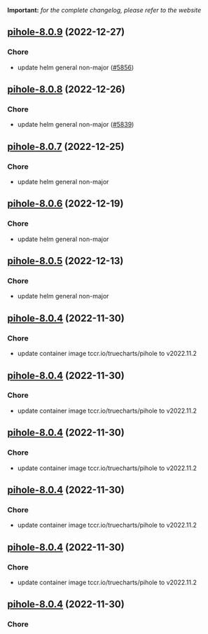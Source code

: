 **Important:**
*for the complete changelog, please refer to the website*




## [pihole-8.0.9](https://github.com/truecharts/charts/compare/pihole-8.0.8...pihole-8.0.9) (2022-12-27)

### Chore

- update helm general non-major ([#5856](https://github.com/truecharts/charts/issues/5856))
  
  


## [pihole-8.0.8](https://github.com/truecharts/charts/compare/pihole-8.0.7...pihole-8.0.8) (2022-12-26)

### Chore

- update helm general non-major ([#5839](https://github.com/truecharts/charts/issues/5839))
  
  


## [pihole-8.0.7](https://github.com/truecharts/charts/compare/pihole-8.0.6...pihole-8.0.7) (2022-12-25)

### Chore

- update helm general non-major
  
  


## [pihole-8.0.6](https://github.com/truecharts/charts/compare/pihole-8.0.5...pihole-8.0.6) (2022-12-19)

### Chore

- update helm general non-major
  
  


## [pihole-8.0.5](https://github.com/truecharts/charts/compare/pihole-8.0.4...pihole-8.0.5) (2022-12-13)

### Chore

- update helm general non-major
  
  


## [pihole-8.0.4](https://github.com/truecharts/charts/compare/pihole-8.0.2...pihole-8.0.4) (2022-11-30)

### Chore

- update container image tccr.io/truecharts/pihole to v2022.11.2
  
  


## [pihole-8.0.4](https://github.com/truecharts/charts/compare/pihole-8.0.2...pihole-8.0.4) (2022-11-30)

### Chore

- update container image tccr.io/truecharts/pihole to v2022.11.2
  
  


## [pihole-8.0.4](https://github.com/truecharts/charts/compare/pihole-8.0.2...pihole-8.0.4) (2022-11-30)

### Chore

- update container image tccr.io/truecharts/pihole to v2022.11.2
  
  


## [pihole-8.0.4](https://github.com/truecharts/charts/compare/pihole-8.0.2...pihole-8.0.4) (2022-11-30)

### Chore

- update container image tccr.io/truecharts/pihole to v2022.11.2
  
  


## [pihole-8.0.4](https://github.com/truecharts/charts/compare/pihole-8.0.2...pihole-8.0.4) (2022-11-30)

### Chore

- update container image tccr.io/truecharts/pihole to v2022.11.2
  
  


## [pihole-8.0.4](https://github.com/truecharts/charts/compare/pihole-8.0.2...pihole-8.0.4) (2022-11-30)

### Chore
